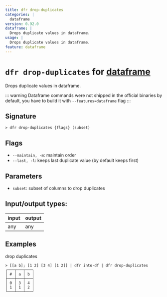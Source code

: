 ```yaml
---
title: dfr drop-duplicates
categories: |
  dataframe
version: 0.92.0
dataframe: |
  Drops duplicate values in dataframe.
usage: |
  Drops duplicate values in dataframe.
feature: dataframe
---
```

<!-- This file is automatically generated. Please edit the command in https://github.com/nushell/nushell instead. -->

# `dfr drop-duplicates` for [dataframe](/commands/categories/dataframe.md)

<div class='command-title'>Drops duplicate values in dataframe.</div>

::: warning
Dataframe commands were not shipped in the official binaries by default, you have to build it with `--features=dataframe` flag
:::

## Signature

```> dfr drop-duplicates {flags} (subset)```

## Flags

 -  `--maintain, -m`: maintain order
 -  `--last, -l`: keeps last duplicate value (by default keeps first)

## Parameters

 -  `subset`: subset of columns to drop duplicates


## Input/output types:

| input | output |
| ----- | ------ |
| any   | any    |

## Examples

drop duplicates
```nu
> [[a b]; [1 2] [3 4] [1 2]] | dfr into-df | dfr drop-duplicates
╭───┬───┬───╮
│ # │ a │ b │
├───┼───┼───┤
│ 0 │ 3 │ 4 │
│ 1 │ 1 │ 2 │
╰───┴───┴───╯

```
